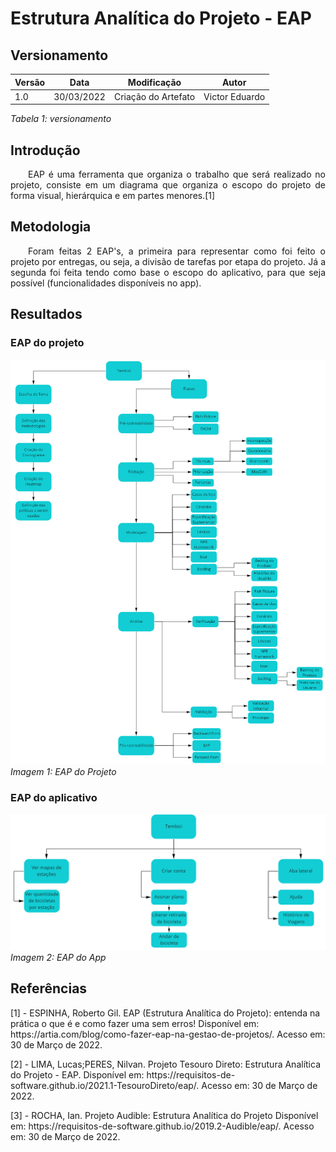 # Estrutura Analítica do Projeto - EAP
## Versionamento

| Versão | Data | Modificação | Autor |
|-|-|:-:|:-:|
| 1.0 | 30/03/2022 | Criação do Artefato | Victor Eduardo |

*Tabela 1: versionamento*

## Introdução
<p align="justify">&emsp;&emsp;EAP é uma ferramenta que organiza o trabalho que será realizado no projeto, consiste em um diagrama que organiza o escopo do projeto de forma visual, hierárquica e em partes menores.[1]</p>

## Metodologia
<p align="justify">&emsp;&emsp;Foram feitas 2 EAP's, a primeira para representar como foi feito o projeto por entregas, ou seja, a divisão de tarefas por etapa do projeto. Já a segunda foi feita tendo como base o escopo do aplicativo, para que seja possível (funcionalidades disponíveis no app).</p>

## Resultados 
### EAP do projeto
![EAP do projeto](../assets/pos-rastreabilidade/eap/eap%20etapas.png)
*Imagem 1: EAP do Projeto* 

### EAP do aplicativo
![EAP do projeto](../assets/pos-rastreabilidade/eap/eap%20app.png)
*Imagem 2: EAP do App* 

## Referências 
<p>[1] - ESPINHA, Roberto Gil. EAP (Estrutura Analítica do Projeto): entenda na prática o que é e como fazer uma sem erros! Disponível em: <a>https://artia.com/blog/como-fazer-eap-na-gestao-de-projetos/</a>. Acesso em: 30 de Março de 2022.</p>
<p>[2] - LIMA, Lucas;PERES, Nilvan. Projeto Tesouro Direto: Estrutura Analítica do Projeto - EAP. Disponível em: <a>https://requisitos-de-software.github.io/2021.1-TesouroDireto/eap/</a>. Acesso em: 30 de Março de 2022.</p>
<p>[3] - ROCHA, Ian. Projeto Audible: Estrutura Analítica do Projeto Disponível em: <a>https://requisitos-de-software.github.io/2019.2-Audible/eap/</a>. Acesso em: 30 de Março de 2022.</p>
